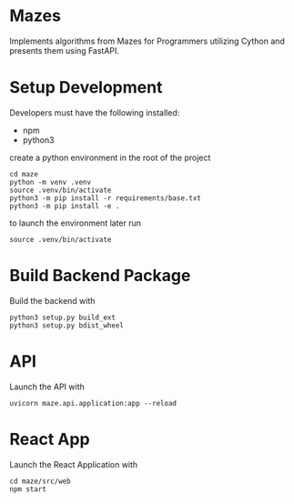 # Mazes
Implements algorithms from Mazes for Programmers utilizing Cython and presents them using FastAPI.

# Setup Development
Developers must have the following installed:
* npm
* python3

create a python environment in the root of the project
```
cd maze
python -m venv .venv
source .venv/bin/activate
python3 -m pip install -r requirements/base.txt
python3 -m pip install -e .
```

to launch the environment later run
```
source .venv/bin/activate
```

# Build Backend Package
Build the backend with
```
python3 setup.py build_ext
python3 setup.py bdist_wheel
```

# API
Launch the API with 
```
uvicorn maze.api.application:app --reload
```

# React App
Launch the React Application with
```
cd maze/src/web
npm start
```
